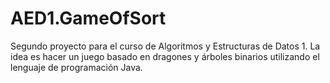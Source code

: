 # AED1.GameOfSort
Segundo proyecto para el curso de Algoritmos y Estructuras de Datos 1. La idea es hacer un juego basado en dragones y árboles binarios utilizando el lenguaje de programación Java.
